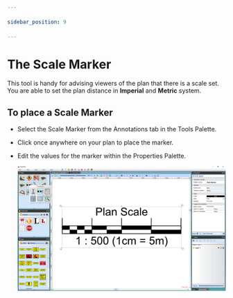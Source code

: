 ```yaml
---

sidebar_position: 9

---
```

# The Scale Marker

This tool is handy for advising viewers of the plan that there is a scale set. You are able to set the plan distance in **Imperial** and **Metric** system.

## To place a Scale Marker

- Select the Scale Marker from the Annotations tab in the Tools Palette.
- Click once anywhere on your plan to place the marker.
- Edit the values for the marker within the Properties Palette.

    ![Scale_Marker_and_Properties_Palette](./assets/Scale_Marker_and_Properties_Palette.png)
